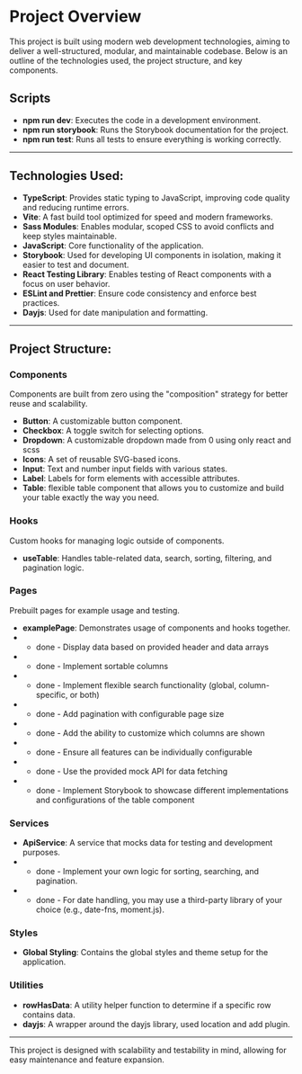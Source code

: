 # Project Overview

This project is built using modern web development technologies, aiming to deliver a well-structured, modular, and maintainable codebase. Below is an outline of the technologies used, the project structure, and key components.

## Scripts 
- **npm run dev**: Executes the code in a development environment.
- **npm run storybook**: Runs the Storybook documentation for the project.
- **npm run test**: Runs all tests to ensure everything is working correctly.
---

## Technologies Used:

- **TypeScript**: Provides static typing to JavaScript, improving code quality and reducing runtime errors.
- **Vite**: A fast build tool optimized for speed and modern frameworks.
- **Sass Modules**: Enables modular, scoped CSS to avoid conflicts and keep styles maintainable.
- **JavaScript**: Core functionality of the application.
- **Storybook**: Used for developing UI components in isolation, making it easier to test and document.
- **React Testing Library**: Enables testing of React components with a focus on user behavior.
- **ESLint and Prettier**: Ensure code consistency and enforce best practices.
- **Dayjs**: Used for date manipulation and formatting.

---

## Project Structure:

### Components
Components are built from zero using the "composition" strategy for better reuse and scalability.

- **Button**: A customizable button component.
- **Checkbox**: A toggle switch for selecting options.
- **Dropdown**: A customizable dropdown made from 0 using only react and scss
- **Icons**: A set of reusable SVG-based icons.
- **Input**: Text and number input fields with various states.
- **Label**: Labels for form elements with accessible attributes.
- **Table**:  flexible table component that allows you to customize and build your table exactly the way you need.

### Hooks
Custom hooks for managing logic outside of components.

- **useTable**: Handles table-related data, search, sorting, filtering, and pagination logic.

### Pages
Prebuilt pages for example usage and testing.

- **examplePage**: Demonstrates usage of components and hooks together.
- - done - Display data based on provided header and data arrays
- - done - Implement sortable columns 
- - done - Implement flexible search functionality (global, column-specific, or both)
- - done - Add pagination with configurable page size
- - done - Add the ability to customize which columns are shown
- - done - Ensure all features can be individually configurable
- - done - Use the provided mock API for data fetching
- - done - Implement Storybook to showcase different implementations and configurations of the table component

### Services

- **ApiService**: A service that mocks data for testing and development purposes.
- - done - Implement your own logic for sorting, searching, and pagination.
- - done - For date handling, you may use a third-party library of your choice (e.g., date-fns, moment.js).


### Styles

- **Global Styling**: Contains the global styles and theme setup for the application.

### Utilities

- **rowHasData**: A utility helper function to determine if a specific row contains data.
- **dayjs**: A wrapper around the dayjs library, used location and add plugin.

---

This project is designed with scalability and testability in mind, allowing for easy maintenance and feature expansion.
